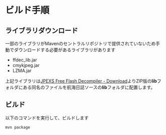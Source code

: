 # ビルド手順

## ライブラリダウンロード

一部のライブラリがMavenのセントラルリポジトリで提供されていないため手動でダウンロードする必要があるライブラリがあります

* ffdec_lib.jar
* cmykjpeg.jar
* LZMA.jar

上記ライブラリは[JPEXS Free Flash Decompiler - Download](https://www.free-decompiler.com/flash/download/)よりZIP版の**lib**フォルダにある同名のファイルを航海日誌ソースの**lib**フォルダに配置します。


## ビルド

以下のコマンドを実行して、ビルドします

```
mvn package
```

